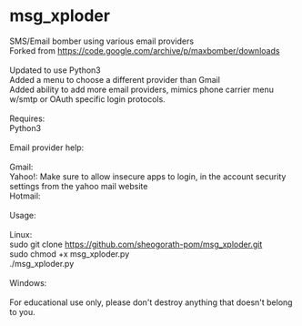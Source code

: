 # msg_xploder
SMS/Email bomber using various email providers<br>
Forked from https://code.google.com/archive/p/maxbomber/downloads<br>
<br>
Updated to use Python3<br>
Added a menu to choose a different provider than Gmail<br>
Added ability to add more email providers, mimics phone carrier menu w/smtp or OAuth specific login protocols.<br>
<br>
Requires:<br> 
  Python3<br>
<br>
Email provider help:<br>
<br>
Gmail:<br>
Yahoo!: Make sure to allow insecure apps to login, in the account security settings from the yahoo mail website<br>
Hotmail:<br>
<br>
Usage:<br>
<br>
  Linux:<br>
    sudo git clone https://github.com/sheogorath-pom/msg_xploder.git<br>
    sudo chmod +x msg_xploder.py<br>
    ./msg_xploder.py<br>
  <br>
  Windows:<br>
 <br>
For educational use only, please don't destroy anything that doesn't belong to you.
